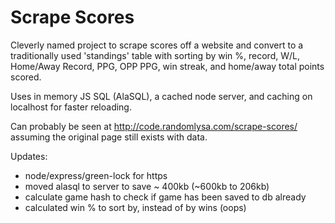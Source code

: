 # Scrape Scores

Cleverly named project to scrape scores off a website and convert to a traditionally used 'standings' table with sorting by win %, record, W/L, Home/Away Record, PPG, OPP PPG, win streak, and home/away total points scored.

Uses in memory JS SQL (AlaSQL), a cached node server, and caching on localhost for faster reloading.

Can probably be seen at http://code.randomlysa.com/scrape-scores/ assuming the original page still exists with data.

Updates:

- node/express/green-lock for https
- moved alasql to server to save ~ 400kb (~600kb to 206kb)
- calculate game hash to check if game has been saved to db already
- calculated win % to sort by, instead of by wins (oops)
